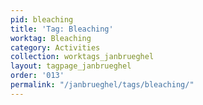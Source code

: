 ```yaml
---
pid: bleaching
title: 'Tag: Bleaching'
worktag: Bleaching
category: Activities
collection: worktags_janbrueghel
layout: tagpage_janbrueghel
order: '013'
permalink: "/janbrueghel/tags/bleaching/"
---
```

